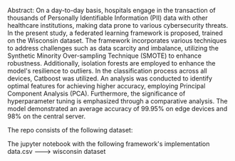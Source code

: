 Abstract: On a day-to-day basis, hospitals engage in the transaction of thousands of Personally Identifiable Information (PII) data with other healthcare institutions, making data prone to various cybersecurity threats. In the present study, a federated learning framework is proposed, trained on the Wisconsin dataset. The framework incorporates various techniques to address challenges such as data scarcity and imbalance, utilizing the Synthetic Minority Over-sampling Technique (SMOTE) to enhance robustness. Additionally, isolation forests are employed to enhance the model's resilience to outliers. In the classification process across all devices, Catboost was utilized. An analysis was conducted to identify optimal features for achieving higher accuracy, employing Principal Component Analysis (PCA). Furthermore, the significance of hyperparameter tuning is emphasized through a comparative analysis. The model demonstrated an average accuracy of 99.95% on edge devices and 98% on the central server.

The repo consists of the following dataset:

The jupyter notebook with the following framework's implementation
data.csv ---> wisconsin dataset
